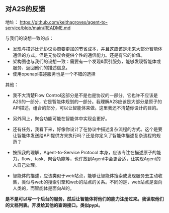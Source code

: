



## 对A2S的反馈

地址：
https://github.com/keithagroves/agent-to-service/blob/main/README.md


与我们的设想一致的点：
- 发现与描述比元协议协商要更加的节省成本，并且这应该是未来大部分智能体通信的方式。但是元协议会提供个性的通信能力。还是有它的价值。
- 架构图也与我们的设想一致：需要有一个发现&索引服务，能够发现智能体或服务、返回他们的描述信息。
- 使用openapi描述服务也是一个不错的选择


其他：
- 我不大清楚Flow Control这部分是不是也是协议的一部分。它也许不应该是A2S的一部分，它是智能体规划的一部分。我理解A2S应该是大部分是原子的API描述，组合的部分，可以让智能体来做。这里我还不清楚你设计的目的。
- 另外同上，聚合功能可能在智能体中实现会更好。
- 还有任务，我看下来，好像你设计了在协议中描述复杂流程的方式。这个是要让智能体发送给API提供方来执行吗？还是你定义了智能体描述复杂流程的规范？
- 按照我的理解，Agent-to-Service Protocol 本身，应该专注在描述原子的能力，flow、task、聚合功能等，也许放到Agent中会更合适，让实现Agent的人自己处理。


- 智能体的描述，应该类似于web站点，能够让智能体搜索或发现服务去主动收集，类似与web的搜索引擎和web的站点的关系。不同的是，web站点是面向人类的，而智能体是面向AI的。



**是不是可以写一个后台的服务，然后让智能体将他们的能力注册过来。我读取他们的文档列表。开发给其他的查询接口。类似pypi。**    



